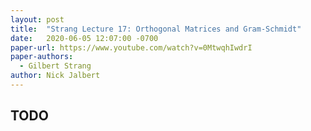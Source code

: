 ```yaml
---
layout: post
title:  "Strang Lecture 17: Orthogonal Matrices and Gram-Schmidt"
date:   2020-06-05 12:07:00 -0700
paper-url: https://www.youtube.com/watch?v=0MtwqhIwdrI
paper-authors:
  - Gilbert Strang
author: Nick Jalbert
---
```


## TODO
